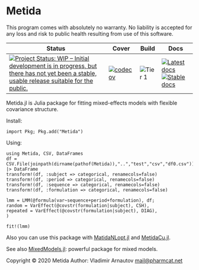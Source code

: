 # Metida

This program comes with absolutely no warranty. No liability is accepted for any loss and risk to public health resulting from use of this software.

| Status | Cover | Build | Docs |
|--------|-------|-------|------|
|[![Project Status: WIP – Initial development is in progress, but there has not yet been a stable, usable release suitable for the public.](https://www.repostatus.org/badges/latest/wip.svg)](https://www.repostatus.org/#wip)|[![codecov](https://codecov.io/gh/PharmCat/Metida.jl/branch/master/graph/badge.svg)](https://codecov.io/gh/PharmCat/Metida.jl)|![Tier 1](https://github.com/PharmCat/Metida.jl/workflows/Tier%201/badge.svg) | [![Latest docs](https://img.shields.io/badge/docs-latest-blue.svg)](https://pharmcat.github.io/Metida.jl/dev/) [![Stable docs](https://img.shields.io/badge/docs-stable-blue.svg)](https://pharmcat.github.io/Metida.jl/stable/)|

Metida.jl is Julia package for fitting mixed-effects models with flexible covariance structure.

Install:

```
import Pkg; Pkg.add("Metida")
```

Using:

```
using Metida, CSV, DataFrames
df = CSV.File(joinpath(dirname(pathof(Metida)),"..","test","csv","df0.csv")) |> DataFrame
transform!(df, :subject => categorical, renamecols=false)
transform!(df, :period => categorical, renamecols=false)
transform!(df, :sequence => categorical, renamecols=false)
transform!(df, :formulation => categorical, renamecols=false)

lmm = LMM(@formula(var~sequence+period+formulation), df;
random = VarEffect(@covstr(formulation|subject), CSH),
repeated = VarEffect(@covstr(formulation|subject), DIAG),
)

fit!(lmm)
```

Also you can use this package with [MatidaNLopt.jl](https://github.com/PharmCat/MetidaNLopt.jl) and [MetidaCu.jl](https://github.com/PharmCat/MetidaCu.jl).

See also [MixedModels.jl](https://github.com/JuliaStats/MixedModels.jl): powerful package for mixed models.

Copyright © 2020 Metida Author: Vladimir Arnautov <mail@pharmcat.net>
